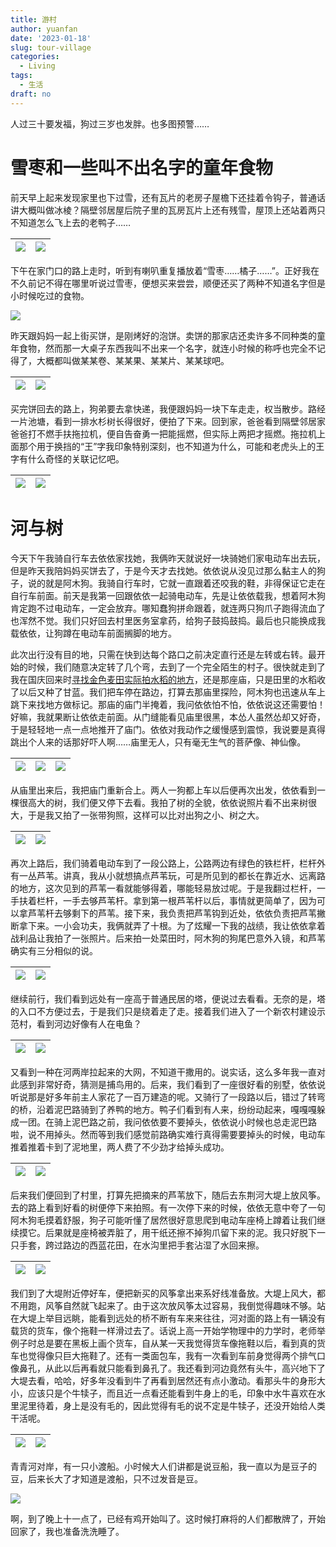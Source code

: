 ```yaml
---
title: 游村
author: yuanfan
date: '2023-01-18'
slug: tour-village
categories:
  - Living
tags:
  - 生活
draft: no
---
```


人过三十要发福，狗过三岁也发胖。也多图预警……

<!--more-->

# 雪枣和一些叫不出名字的童年食物

前天早上起来发现家里也下过雪，还有瓦片的老房子屋檐下还挂着令钩子，普通话讲大概叫做冰棱？隔壁邻居屋后院子里的瓦房瓦片上还有残雪，屋顶上还站着两只不知道怎么飞上去的老鸭子……

|![](https://yuanfan.rbind.io/images/2023/2023-01-18-31.jpg)|![](https://yuanfan.rbind.io/images/2023/2023-01-18-32.jpg)|
|:-:|:-:|

下午在家门口的路上走时，听到有喇叭重复播放着“雪枣……橘子……”。正好我在不久前记不得在哪里听说过雪枣，便想买来尝尝，顺便还买了两种不知道名字但是小时候吃过的食物。

![](https://yuanfan.rbind.io/images/2023/2023-01-18-33.jpg)

昨天跟妈妈一起上街买饼，是刚烤好的泡饼。卖饼的那家店还卖许多不同种类的童年食物，然而那一大桌子东西我叫不出来一个名字，就连小时候的称呼也完全不记得了，大概都叫做某某卷、某某果、某某片、某某球吧。

|![](https://yuanfan.rbind.io/images/2023/2023-01-18-34.jpg)|![](https://yuanfan.rbind.io/images/2023/2023-01-18-35.jpg)|
|:-:|:-:|

买完饼回去的路上，狗弟要去拿快递，我便跟妈妈一块下车走走，权当散步。路经一片池塘，看到一排水杉树长得很好，便拍了下来。回到家，爸爸看到隔壁邻居家爸爸打不燃手扶拖拉机，便自告奋勇一把能摇燃，但实际上两把才摇燃。拖拉机上面那个用于换挡的“王”字我印象特别深刻，也不知道为什么，可能和老虎头上的王字有什么奇怪的关联记忆吧。

|![](https://yuanfan.rbind.io/images/2023/2023-01-18-36.jpg)|![](https://yuanfan.rbind.io/images/2023/2023-01-18-37.jpg)|
|:-:|:-:|

# 河与树

今天下午我骑自行车去依依家找她，我俩昨天就说好一块骑她们家电动车出去玩，但是昨天我陪妈妈买饼去了，于是今天才去找她。依依说从没见过那么黏主人的狗子，说的就是阿木狗。我骑自行车时，它就一直跟着还咬我的鞋，非得保证它走在自行车前面。前天是我第一回跟依依一起骑电动车，先是让依依载我，想着阿木狗肯定跑不过电动车，一定会放弃。哪知蠢狗拼命跟着，就连两只狗爪子跑得流血了也浑然不觉。我们只好回去村里医务室拿药，给狗子鼓捣鼓捣。最后也只能换成我载依依，让狗蹲在电动车前面搁脚的地方。

此次出行没有目的地，只需在快到达每个路口之前决定直行还是左转或右转。最开始的时候，我们随意决定转了几个弯，去到了一个完全陌生的村子。很快就走到了我在国庆回来时[寻找金色麦田实际拍水稻的地方](https://yuanfan.rbind.io/posts/look-for-fields-of-golden/)，还是那座庙，只是田里的水稻收了以后又种了甘蓝。我们把车停在路边，打算去那庙里探险，阿木狗也迅速从车上跳下来找地方做标记。那庙的庙门半掩着，我问依依怕不怕，依依说这还需要怕！好嘛，我就果断让依依走前面。从门缝能看见庙里很黑，本怂人虽然怂却又好奇，于是轻轻地一点一点地推开了庙门。依依对我动作之缓慢感到震惊，我说要是真得跳出个人来的话那好吓人啊……庙里无人，只有毫无生气的菩萨像、神仙像。

|![](https://yuanfan.rbind.io/images/2023/2023-01-18-38.jpg)|![](https://yuanfan.rbind.io/images/2023/2023-01-18-39.jpg)|![](https://yuanfan.rbind.io/images/2023/2023-01-18-40.jpg)|
|:-:|:-:|:-:|

从庙里出来后，我把庙门重新合上。两人一狗都上车以后便再次出发，依依看到一棵很高大的树，我们便又停下去看。我拍了树的全貌，依依说照片看不出来树很大，于是我又拍了一张带狗照，这样可以比对出狗之小、树之大。

|![](https://yuanfan.rbind.io/images/2023/2023-01-18-41.jpg)|![](https://yuanfan.rbind.io/images/2023/2023-01-18-42.jpg)|
|:-:|:-:|

再次上路后，我们骑着电动车到了一段公路上，公路两边有绿色的铁栏杆，栏杆外有一丛芦苇。讲真，我从小就想搞点芦苇玩，可是所见到的都长在靠近水、远离路的地方，这次见到的芦苇一看就能够得着，哪能轻易放过呢。于是我翻过栏杆，一手扶着栏杆，一手去够芦苇杆。拿到第一根芦苇杆以后，事情就更简单了，因为可以拿芦苇杆去够剩下的芦苇。接下来，我负责把芦苇钩到近处，依依负责把芦苇撇断拿下来。一小会功夫，我俩就弄了十根。为了炫耀一下我的战绩，我让依依拿着战利品让我拍了一张照片。后来拍一处菜田时，阿木狗的狗尾巴意外入镜，和芦苇确实有三分相似的说。

|![](https://yuanfan.rbind.io/images/2023/2023-01-18-43.jpg)|![](https://yuanfan.rbind.io/images/2023/2023-01-18-44.jpg)|
|:-:|:-:|

继续前行，我们看到远处有一座高于普通民居的塔，便说过去看看。无奈的是，塔的入口不方便过去，于是我们只是绕着走了走。接着我们进入了一个新农村建设示范村，看到河边好像有人在电鱼？

|![](https://yuanfan.rbind.io/images/2023/2023-01-18-45.jpg)|![](https://yuanfan.rbind.io/images/2023/2023-01-18-46.jpg)|
|:-:|:-:|

又看到一种在河两岸拉起来的大网，不知道干撒用的。说实话，这么多年我一直对此感到非常好奇，猜测是捕鸟用的。后来，我们看到了一座很好看的别墅，依依说听说那是好多年前主人家花了一百万建造的呢。又骑行了一段路以后，错过了转弯的桥，沿着泥巴路骑到了养鸭的地方。鸭子们看到有人来，纷纷动起来，嘎嘎嘎躲成一团。在骑上泥巴路之前，我问依依要不要掉头，依依说小时候也总走泥巴路啦，说不用掉头。然而等到我们感觉前路确实难行真得需要要掉头的时候，电动车推着推着卡到了泥地里，两人费了不少劲才给掉头成功。

|![](https://yuanfan.rbind.io/images/2023/2023-01-18-47.jpg)|![](https://yuanfan.rbind.io/images/2023/2023-01-18-48.jpg)|
|:-:|:-:|

后来我们便回到了村里，打算先把摘来的芦苇放下，随后去东荆河大堤上放风筝。去的路上看到好看的树便停下来拍照。有一次停下来的时候，依依无意中夸了一句阿木狗毛摸着舒服，狗子可能听懂了居然很好意思爬到电动车座椅上蹲着让我们继续摸它。后果就是座椅被弄脏了，用干纸还擦不掉狗爪留下来的泥。我只好脱下一只手套，跨过路边的西蓝花田，在水沟里把手套沾湿了水回来擦。

|![](https://yuanfan.rbind.io/images/2023/2023-01-18-49.jpg)|![](https://yuanfan.rbind.io/images/2023/2023-01-18-50.jpg)|
|:-:|:-:|

我们到了大堤附近停好车，便把新买的风筝拿出来系好线准备放。大堤上风大，都不用跑，风筝自然就飞起来了。由于这次放风筝太过容易，我倒觉得趣味不够。站在大堤上举目远眺，能看到远处的桥不断有车来来往往，河对面的路上有一辆没有载货的货车，像个拖鞋一样滑过去了。话说上高一开始学物理中的力学时，老师举例子时总是要在黑板上画个货车，自从某一天我觉得货车像拖鞋以后，看到真的货车也觉得像只巨大拖鞋了。还有一类面包车，我有一次看到车前身觉得两个排气口像鼻孔，从此以后再看就只能看到鼻孔了。我还看到河边竟然有头牛，高兴地下了大堤去看，哈哈，好多年没看到牛了再看到居然还有点小激动。看那头牛的身形大小，应该只是个牛犊子，而且近一点看还能看到牛身上的毛，印象中水牛喜欢在水里泥里待着，身上是没有毛的，因此觉得有毛的说不定是牛犊子，还没开始给人类干活呢。

|![](https://yuanfan.rbind.io/images/2023/2023-01-18-51.jpg)|![](https://yuanfan.rbind.io/images/2023/2023-01-18-52.jpg)|
|:-:|:-:|

青青河对岸，有一只小渡船。小时候大人们讲都是说豆船，我一直以为是豆子的豆，后来长大了才知道是渡船，只不过发音是豆。

![](https://yuanfan.rbind.io/images/2023/2023-01-18-53.jpg)

啊，到了晚上十一点了，已经有鸡开始叫了。这时候打麻将的人们都散牌了，开始回家了，我也准备洗洗睡了。
